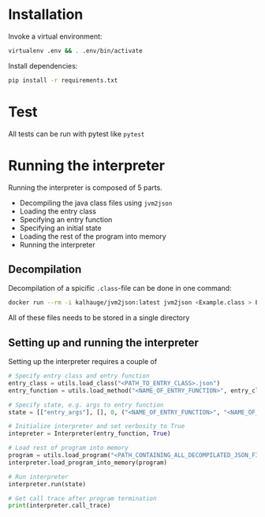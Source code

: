 # Installation

Invoke a virtual environment:
```bash
virtualenv .env && . .env/bin/activate
```
Install dependencies:
```bash
pip install -r requirements.txt
```

# Test
All tests can be run with pytest like
`pytest`

# Running the interpreter
Running the interpreter is composed of 5 parts.

* Decompiling the java class files using `jvm2json`
* Loading the entry class
* Specifying an entry function
* Specifying an initial state
* Loading the rest of the program into memory
* Running the interpreter

## Decompilation
Decompilation of a spicific `.class`-file can be done in one command:
```bash
docker run --rm -i kalhauge/jvm2json:latest jvm2json <Example.class > Example.json
```

All of these files needs to be stored in a single directory

## Setting up and running the interpreter
Setting up the interpreter requires a couple of 
```python
# Specify entry class and entry function
entry_class = utils.load_class("<PATH_TO_ENTRY_CLASS>.json")
entry_function = utils.load_method("<NAME_OF_ENTRY_FUNCTION>", entry_class)

# Specify state, e.g. args to entry function
state = [["entry_args"], [], 0, ("<NAME_OF_ENTRY_FUNCTION>", "<NAME_OF_ENTRY_CLASS>",["<ENTRY_FUCTION_PARAMS>,..."])]

# Initialize interpreter and set verbosity to True
intepreter = Interpreter(entry_function, True)

# Load rest of program into memory
program = utils.load_program("<PATH_CONTAINING_ALL_DECOMPILATED_JSON_FILES")
interpreter.load_program_into_memory(program)

# Run interpreter
interpreter.run(state)

# Get call trace after program termination
print(interpreter.call_trace)
```